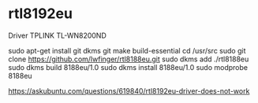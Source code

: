 # rtl8192eu
Driver TPLINK TL-WN8200ND

sudo apt-get install git dkms git make build-essential
cd /usr/src
sudo git clone https://github.com/lwfinger/rtl8188eu.git
sudo dkms add ./rtl8188eu
sudo dkms build 8188eu/1.0
sudo dkms install 8188eu/1.0
sudo modprobe 8188eu

https://askubuntu.com/questions/619840/rtl8192eu-driver-does-not-work
